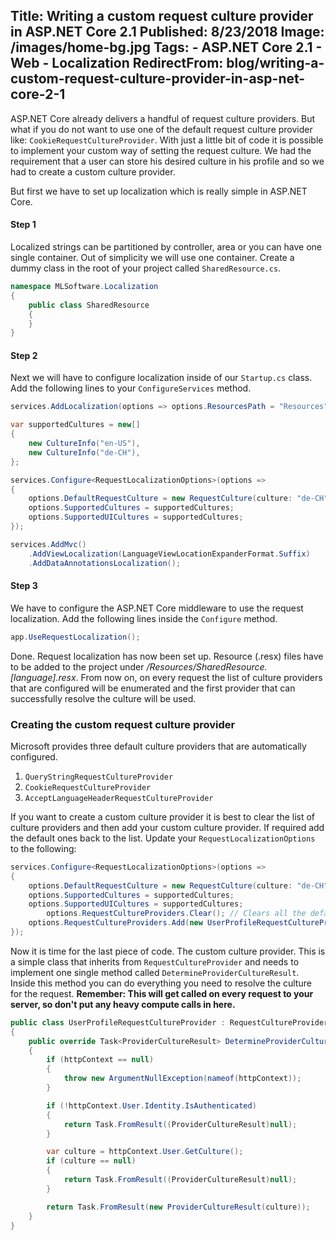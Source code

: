 Title: Writing a custom request culture provider in ASP.NET Core 2.1
Published: 8/23/2018
Image: /images/home-bg.jpg
Tags: 
    - ASP.NET Core 2.1
    - Web
    - Localization
RedirectFrom: blog/writing-a-custom-request-culture-provider-in-asp-net-core-2-1
---

ASP.NET Core already delivers a handful of request culture providers. But what if you do not want to use one of the default request culture provider like: `CookieRequestCultureProvider`. With just a little bit of code it is possible to implement your custom way of setting the request culture. We had the requirement that a user can store his desired culture in his profile and so we had to create a custom culture provider.

But first we have to set up localization which is really simple in ASP.NET Core.

#### Step 1
Localized strings can be partitioned by controller, area or you can have one single container. Out of simplicity we will use one container. Create a dummy class in the root of your project called `SharedResource.cs`.

```csharp
namespace MLSoftware.Localization
{
    public class SharedResource
    {
    }
}
```

#### Step 2
Next we will have to configure localization inside of our `Startup.cs` class. Add the following lines to your `ConfigureServices` method.

```csharp
services.AddLocalization(options => options.ResourcesPath = "Resources"); // Adds the localization services and sets the resources path to "Resources"

var supportedCultures = new[]
{
    new CultureInfo("en-US"),
    new CultureInfo("de-CH"),
};

services.Configure<RequestLocalizationOptions>(options =>
{
    options.DefaultRequestCulture = new RequestCulture(culture: "de-CH", uiCulture: "de-CH");
    options.SupportedCultures = supportedCultures;
    options.SupportedUICultures = supportedCultures;
});

services.AddMvc()
    .AddViewLocalization(LanguageViewLocationExpanderFormat.Suffix)
    .AddDataAnnotationsLocalization();
```

#### Step 3
We have to configure the ASP.NET Core middleware to use the request localization. Add the following lines inside the `Configure` method.

```csharp
app.UseRequestLocalization();
```

Done. Request localization has now been set up. Resource (.resx) files have to be added to the project under */Resources/SharedResource.[language].resx*. From now on, on every request the list of culture providers that are configured will be enumerated and the first provider that can successfully resolve the culture will be used.

### Creating the custom request culture provider
Microsoft provides three default culture providers that are automatically configured.

1. `QueryStringRequestCultureProvider`
1. `CookieRequestCultureProvider`
1. `AcceptLanguageHeaderRequestCultureProvider`

If you want to create a custom culture provider it is best to clear the list of culture providers and then add your custom culture provider. If required add the default ones back to the list. Update your `RequestLocalizationOptions` to the following:

```csharp
services.Configure<RequestLocalizationOptions>(options =>
{
    options.DefaultRequestCulture = new RequestCulture(culture: "de-CH", uiCulture: "de-CH");
    options.SupportedCultures = supportedCultures;
    options.SupportedUICultures = supportedCultures;
		options.RequestCultureProviders.Clear(); // Clears all the default culture providers from the list
    options.RequestCultureProviders.Add(new UserProfileRequestCultureProvider()); // Add your custom culture provider back to the list
});
```

Now it is time for the last piece of code. The custom culture provider. This is a simple class that inherits from `RequestCultureProvider` and needs to implement one single method called `DetermineProviderCultureResult`. Inside this method you can do everything you need to resolve the culture for the request. **Remember: This will get called on every request to your server, so don't put any heavy compute calls in here.**

```csharp
public class UserProfileRequestCultureProvider : RequestCultureProvider
{
    public override Task<ProviderCultureResult> DetermineProviderCultureResult(HttpContext httpContext)
    {
        if (httpContext == null)
        {
            throw new ArgumentNullException(nameof(httpContext));
        }

        if (!httpContext.User.Identity.IsAuthenticated)
        {
            return Task.FromResult((ProviderCultureResult)null);
        }

        var culture = httpContext.User.GetCulture();
        if (culture == null)
        {
            return Task.FromResult((ProviderCultureResult)null);
        }

        return Task.FromResult(new ProviderCultureResult(culture));
    }
}
```